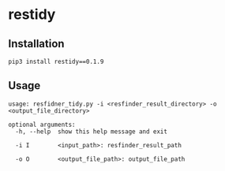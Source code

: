 # restidy


## Installation
```
pip3 install restidy==0.1.9
```


## Usage
```
usage: resfidner_tidy.py -i <resfinder_result_directory> -o <output_file_directory>

optional arguments:
  -h, --help  show this help message and exit

  -i I        <input_path>: resfinder_result_path

  -o O        <output_file_path>: output_file_path
```

